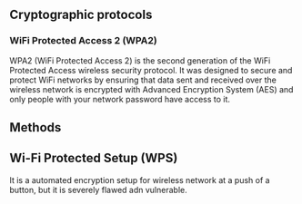 ## Cryptographic protocols
### WiFi Protected Access 2 (WPA2)
WPA2 (WiFi Protected Access 2) is the second generation of the WiFi Protected Access wireless security protocol. It was designed to secure and protect WiFi networks by ensuring that data sent and received over the wireless network is encrypted with Advanced Encryption System (AES) and only people with your network password have access to it.

## Methods
## Wi-Fi Protected Setup (WPS)
It is a automated encryption setup for wireless network at a push of a button, but it is severely flawed adn vulnerable.
